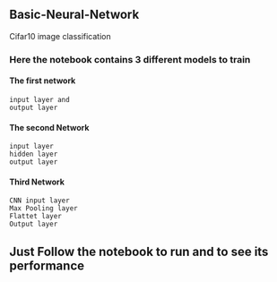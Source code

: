 ## Basic-Neural-Network
Cifar10 image classification

### Here the notebook contains 3 different models to train 
#### The first network 
    input layer and 
    output layer
#### The second Network 
    input layer
    hidden layer
    output layer
#### Third Network
    CNN input layer
    Max Pooling layer
    Flattet layer
    Output layer
    
## Just Follow the notebook to run and to see its performance  
